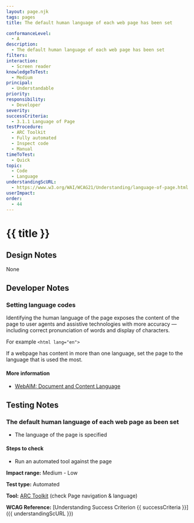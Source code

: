 ```yaml
---
layout: page.njk
tags: pages
title: The default human language of each web page has been set

conformanceLevel:
  - A
description:
  - The default human language of each web page has been set
filters:
interaction:
  - Screen reader
knowledgeToTest:
  - Medium
principal:
  - Understandable
priority:
responsibility:
  - Developer
severity:
successCriteria:
  - 3.1.1 Language of Page
testProcedure:
  - ARC Toolkit
  - Fully automated
  - Inspect code
  - Manual
timeToTest:
  - Quick
topic:
  - Code
  - Language
understandingScURL:
  - https://www.w3.org/WAI/WCAG21/Understanding/language-of-page.html
userImpact:
order:
  - 44
---
```


# {{ title }}

## Design Notes

None

## Developer Notes

### Setting language codes

Identifying the human language of the page exposes the content of the page to user agents and assistive technologies with more accuracy — including correct pronunciation of words and display of characters.

For example `<html lang="en">`

If a webpage has content in more than one language, set the page to the language that is used the most.

#### More information

- [WebAIM: Document and Content Language](https://webaim.org/techniques/language/)

## Testing Notes

### The default human language of each web page as been set

- The language of the page is specified

#### Steps to check

- Run an automated tool against the page

**Impact range:** Medium - Low

**Test type:** Automated

**Tool:** [ARC Toolkit](https://www.paciellogroup.com/toolkit/) (check Page navigation &amp; language)

**WCAG Reference:** [Understanding Success Criterion {{ successCriteria }}]({{ understandingScURL }})
